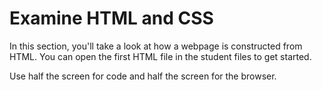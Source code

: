 # Examine HTML and CSS

In this section, you'll take a look at how a webpage is constructed from HTML. You can open the first HTML file in the student files to get started.

<Info>
Use half the screen for code and half the screen for the browser.
</Info>
